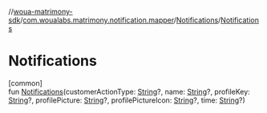 //[woua-matrimony-sdk](../../../index.md)/[com.woualabs.matrimony.notification.mapper](../index.md)/[Notifications](index.md)/[Notifications](-notifications.md)

# Notifications

[common]\
fun [Notifications](-notifications.md)(customerActionType: [String](https://kotlinlang.org/api/latest/jvm/stdlib/kotlin/-string/index.html)?, name: [String](https://kotlinlang.org/api/latest/jvm/stdlib/kotlin/-string/index.html)?, profileKey: [String](https://kotlinlang.org/api/latest/jvm/stdlib/kotlin/-string/index.html)?, profilePicture: [String](https://kotlinlang.org/api/latest/jvm/stdlib/kotlin/-string/index.html)?, profilePictureIcon: [String](https://kotlinlang.org/api/latest/jvm/stdlib/kotlin/-string/index.html)?, time: [String](https://kotlinlang.org/api/latest/jvm/stdlib/kotlin/-string/index.html)?)
